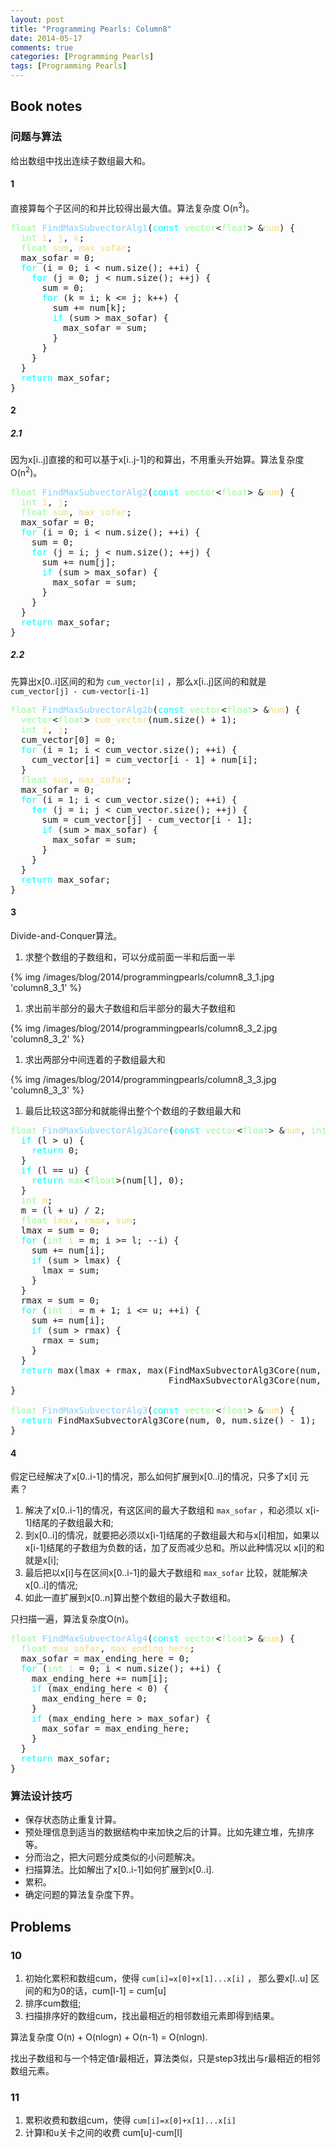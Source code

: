 ```yaml
---
layout: post
title: "Programming Pearls: Column8"
date: 2014-05-17
comments: true
categories: [Programming Pearls]
tags: [Programming Pearls]
---
```


<div id="outline-container-sec-1" class="outline-2">
<h2 id="sec-1">Book notes</h2>
<div class="outline-text-2" id="text-1">
</div><div id="outline-container-sec-1-1" class="outline-3">
<h3 id="sec-1-1">问题与算法</h3>
<div class="outline-text-3" id="text-1-1">
<p>
给出数组中找出连续子数组最大和。
</p>

<!-- more -->
</div>

<div id="outline-container-sec-1-1-1" class="outline-4">
<h4 id="sec-1-1-1">1</h4>
<div class="outline-text-4" id="text-1-1-1">
<p>
直接算每个子区间的和并比较得出最大值。算法复杂度 O(n<sup>3</sup>)。
</p>

<div class="org-src-container">

<pre class="src src-c++"><span style="color: #98fb98;">float</span> <span style="color: #87cefa;">FindMaxSubvectorAlg1</span>(<span style="color: #00ffff;">const</span> <span style="color: #98fb98;">vector</span>&lt;<span style="color: #98fb98;">float</span>&gt; &amp;<span style="color: #eedd82;">num</span>) {
  <span style="color: #98fb98;">int</span> <span style="color: #eedd82;">i</span>, <span style="color: #eedd82;">j</span>, <span style="color: #eedd82;">k</span>;
  <span style="color: #98fb98;">float</span> <span style="color: #eedd82;">sum</span>, <span style="color: #eedd82;">max_sofar</span>;
  max_sofar = 0;
  <span style="color: #00ffff;">for</span> (i = 0; i &lt; num.size(); ++i) {
    <span style="color: #00ffff;">for</span> (j = 0; j &lt; num.size(); ++j) {
      sum = 0;
      <span style="color: #00ffff;">for</span> (k = i; k &lt;= j; k++) {
        sum += num[k];
        <span style="color: #00ffff;">if</span> (sum &gt; max_sofar) {
          max_sofar = sum;
        }
      }
    }
  }
  <span style="color: #00ffff;">return</span> max_sofar;
}
</pre>
</div>
</div>
</div>
<div id="outline-container-sec-1-1-2" class="outline-4">
<h4 id="sec-1-1-2">2</h4>
<div class="outline-text-4" id="text-1-1-2">
</div><div id="outline-container-sec-1-1-2-1" class="outline-5">
<h5 id="sec-1-1-2-1">2.1</h5>
<div class="outline-text-5" id="text-1-1-2-1">
<p>
因为x[i..j]直接的和可以基于x[i..j-1]的和算出，不用重头开始算。算法复杂度 O(n<sup>2</sup>)。
</p>

<div class="org-src-container">

<pre class="src src-c++"><span style="color: #98fb98;">float</span> <span style="color: #87cefa;">FindMaxSubvectorAlg2</span>(<span style="color: #00ffff;">const</span> <span style="color: #98fb98;">vector</span>&lt;<span style="color: #98fb98;">float</span>&gt; &amp;<span style="color: #eedd82;">num</span>) {
  <span style="color: #98fb98;">int</span> <span style="color: #eedd82;">i</span>, <span style="color: #eedd82;">j</span>;
  <span style="color: #98fb98;">float</span> <span style="color: #eedd82;">sum</span>, <span style="color: #eedd82;">max_sofar</span>;
  max_sofar = 0;
  <span style="color: #00ffff;">for</span> (i = 0; i &lt; num.size(); ++i) {
    sum = 0;
    <span style="color: #00ffff;">for</span> (j = i; j &lt; num.size(); ++j) {
      sum += num[j];
      <span style="color: #00ffff;">if</span> (sum &gt; max_sofar) {
        max_sofar = sum;
      }
    }
  }
  <span style="color: #00ffff;">return</span> max_sofar;
}
</pre>
</div>
</div>
</div>
<div id="outline-container-sec-1-1-2-2" class="outline-5">
<h5 id="sec-1-1-2-2">2.2</h5>
<div class="outline-text-5" id="text-1-1-2-2">
<p>
先算出x[0..i]区间的和为 <code>cum_vector[i]</code> ，那么x[i..j]区间的和就是
<code>cum_vector[j] - cum-vector[i-1]</code>
</p>
<div class="org-src-container">

<pre class="src src-c++"><span style="color: #98fb98;">float</span> <span style="color: #87cefa;">FindMaxSubvectorAlg2b</span>(<span style="color: #00ffff;">const</span> <span style="color: #98fb98;">vector</span>&lt;<span style="color: #98fb98;">float</span>&gt; &amp;<span style="color: #eedd82;">num</span>) {
  <span style="color: #98fb98;">vector</span>&lt;<span style="color: #98fb98;">float</span>&gt; <span style="color: #eedd82;">cum_vector</span>(num.size() + 1);
  <span style="color: #98fb98;">int</span> <span style="color: #eedd82;">i</span>, <span style="color: #eedd82;">j</span>;
  cum_vector[0] = 0;
  <span style="color: #00ffff;">for</span> (i = 1; i &lt; cum_vector.size(); ++i) {
    cum_vector[i] = cum_vector[i - 1] + num[i];
  }
  <span style="color: #98fb98;">float</span> <span style="color: #eedd82;">sum</span>, <span style="color: #eedd82;">max_sofar</span>;
  max_sofar = 0;
  <span style="color: #00ffff;">for</span> (i = 1; i &lt; cum_vector.size(); ++i) {
    <span style="color: #00ffff;">for</span> (j = i; j &lt; cum_vector.size(); ++j) {
      sum = cum_vector[j] - cum_vector[i - 1];
      <span style="color: #00ffff;">if</span> (sum &gt; max_sofar) {
        max_sofar = sum;
      }
    }
  }
  <span style="color: #00ffff;">return</span> max_sofar;
}
</pre>
</div>
</div>
</div>
</div>

<div id="outline-container-sec-1-1-3" class="outline-4">
<h4 id="sec-1-1-3">3</h4>
<div class="outline-text-4" id="text-1-1-3">
<p>
Divide-and-Conquer算法。
</p>
<ol class="org-ol">
<li>求整个数组的子数组和，可以分成前面一半和后面一半
</li>
</ol>
{% img /images/blog/2014/programmingpearls/column8_3_1.jpg  'column8_3_1' %}

<ol class="org-ol">
<li>求出前半部分的最大子数组和后半部分的最大子数组和
</li>
</ol>
{% img /images/blog/2014/programmingpearls/column8_3_2.jpg  'column8_3_2' %}

<ol class="org-ol">
<li>求出两部分中间连着的子数组最大和
</li>
</ol>
{% img /images/blog/2014/programmingpearls/column8_3_3.jpg  'column8_3_3' %}

<ol class="org-ol">
<li>最后比较这3部分和就能得出整个个数组的子数组最大和
</li>
</ol>

<div class="org-src-container">

<pre class="src src-c++"><span style="color: #98fb98;">float</span> <span style="color: #87cefa;">FindMaxSubvectorAlg3Core</span>(<span style="color: #00ffff;">const</span> <span style="color: #98fb98;">vector</span>&lt;<span style="color: #98fb98;">float</span>&gt; &amp;<span style="color: #eedd82;">num</span>, <span style="color: #98fb98;">int</span> <span style="color: #eedd82;">l</span>, <span style="color: #98fb98;">int</span> <span style="color: #eedd82;">u</span>) {
  <span style="color: #00ffff;">if</span> (l &gt; u) {
    <span style="color: #00ffff;">return</span> 0;
  }
  <span style="color: #00ffff;">if</span> (l == u) {
    <span style="color: #00ffff;">return</span> <span style="color: #98fb98;">max</span>&lt;<span style="color: #98fb98;">float</span>&gt;(num[l], 0);
  }
  <span style="color: #98fb98;">int</span> <span style="color: #eedd82;">m</span>;
  m = (l + u) / 2;
  <span style="color: #98fb98;">float</span> <span style="color: #eedd82;">lmax</span>, <span style="color: #eedd82;">rmax</span>, <span style="color: #eedd82;">sum</span>;
  lmax = sum = 0;
  <span style="color: #00ffff;">for</span> (<span style="color: #98fb98;">int</span> <span style="color: #eedd82;">i</span> = m; i &gt;= l; --i) {
    sum += num[i];
    <span style="color: #00ffff;">if</span> (sum &gt; lmax) {
      lmax = sum;
    }
  }
  rmax = sum = 0;
  <span style="color: #00ffff;">for</span> (<span style="color: #98fb98;">int</span> <span style="color: #eedd82;">i</span> = m + 1; i &lt;= u; ++i) {
    sum += num[i];
    <span style="color: #00ffff;">if</span> (sum &gt; rmax) {
      rmax = sum;
    }
  }
  <span style="color: #00ffff;">return</span> max(lmax + rmax, max(FindMaxSubvectorAlg3Core(num, l, m),
                              FindMaxSubvectorAlg3Core(num, m + 1, u)));
}

<span style="color: #98fb98;">float</span> <span style="color: #87cefa;">FindMaxSubvectorAlg3</span>(<span style="color: #00ffff;">const</span> <span style="color: #98fb98;">vector</span>&lt;<span style="color: #98fb98;">float</span>&gt; &amp;<span style="color: #eedd82;">num</span>) {
  <span style="color: #00ffff;">return</span> FindMaxSubvectorAlg3Core(num, 0, num.size() - 1);
}
</pre>
</div>
</div>
</div>
<div id="outline-container-sec-1-1-4" class="outline-4">
<h4 id="sec-1-1-4">4</h4>
<div class="outline-text-4" id="text-1-1-4">
<p>
假定已经解决了x[0..i-1]的情况，那么如何扩展到x[0..i]的情况，只多了x[i]
元素？
</p>

<ol class="org-ol">
<li>解决了x[0..i-1]的情况，有这区间的最大子数组和 <code>max_sofar</code> ，和必须以
x[i-1]结尾的子数组最大和;
</li>
<li>到x[0..i]的情况，就要把必须以x[i-1]结尾的子数组最大和与x[i]相加，如果以x[i-1]结尾的子数组为负数的话，加了反而减少总和。所以此种情况以
x[i]的和就是x[i];
</li>
<li>最后把以x[i]与在区间x[0..i-1]的最大子数组和 <code>max_sofar</code> 比较，就能解决
x[0..i]的情况;
</li>
<li>如此一直扩展到x[0..n]算出整个数组的最大子数组和。
</li>
</ol>

<p>
只扫描一遍，算法复杂度O(n)。
</p>

<div class="org-src-container">

<pre class="src src-c++"><span style="color: #98fb98;">float</span> <span style="color: #87cefa;">FindMaxSubvectorAlg4</span>(<span style="color: #00ffff;">const</span> <span style="color: #98fb98;">vector</span>&lt;<span style="color: #98fb98;">float</span>&gt; &amp;<span style="color: #eedd82;">num</span>) {
  <span style="color: #98fb98;">float</span> <span style="color: #eedd82;">max_sofar</span>, <span style="color: #eedd82;">max_ending_here</span>;
  max_sofar = max_ending_here = 0;
  <span style="color: #00ffff;">for</span> (<span style="color: #98fb98;">int</span> <span style="color: #eedd82;">i</span> = 0; i &lt; num.size(); ++i) {
    max_ending_here += num[i];
    <span style="color: #00ffff;">if</span> (max_ending_here &lt; 0) {
      max_ending_here = 0;
    }
    <span style="color: #00ffff;">if</span> (max_ending_here &gt; max_sofar) {
      max_sofar = max_ending_here;
    }
  }
  <span style="color: #00ffff;">return</span> max_sofar;
}
</pre>
</div>
</div>
</div>
</div>

<div id="outline-container-sec-1-2" class="outline-3">
<h3 id="sec-1-2">算法设计技巧</h3>
<div class="outline-text-3" id="text-1-2">
<ul class="org-ul">
<li>保存状态防止重复计算。
</li>
<li>预处理信息到适当的数据结构中来加快之后的计算。比如先建立堆，先排序等。
</li>
<li>分而治之，把大问题分成类似的小问题解决。
</li>
<li>扫描算法。比如解出了x[0..i-1]如何扩展到x[0..i].
</li>
<li>累积。
</li>
<li>确定问题的算法复杂度下界。
</li>
</ul>
</div>
</div>
</div>
<div id="outline-container-sec-2" class="outline-2">
<h2 id="sec-2">Problems</h2>
<div class="outline-text-2" id="text-2">
</div><div id="outline-container-sec-2-1" class="outline-3">
<h3 id="sec-2-1">10</h3>
<div class="outline-text-3" id="text-2-1">
<ol class="org-ol">
<li>初始化累积和数组cum，使得 <code>cum[i]=x[0]+x[1]...x[i]</code> ， 那么要x[l..u]
区间的和为0的话，cum[l-1] = cum[u]
</li>
<li>排序cum数组;
</li>
<li>扫描排序好的数组cum，找出最相近的相邻数组元素即得到结果。
</li>
</ol>

<p>
算法复杂度 O(n) + O(nlogn) + O(n-1) = O(nlogn).
</p>

<p>
找出子数组和与一个特定值r最相近，算法类似，只是step3找出与r最相近的相邻数组元素。
</p>
</div>
</div>
<div id="outline-container-sec-2-2" class="outline-3">
<h3 id="sec-2-2">11</h3>
<div class="outline-text-3" id="text-2-2">
<ol class="org-ol">
<li>累积收费和数组cum，使得 <code>cum[i]=x[0]+x[1]...x[i]</code>
</li>
<li>计算l和u关卡之间的收费 cum[u]-cum[l]
</li>
</ol>
</div>
</div>
</div>
